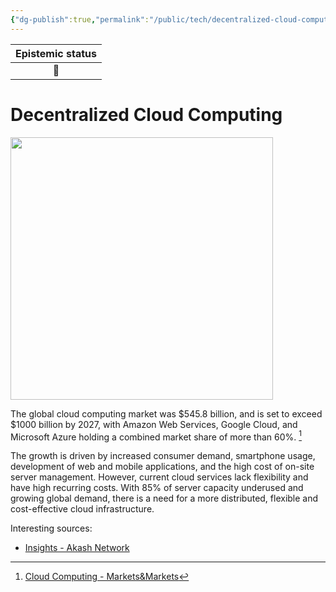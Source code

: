 ```yaml
---
{"dg-publish":true,"permalink":"/public/tech/decentralized-cloud-computing/","tags":["tech","IT","cloud decentralization"]}
---
```



| Epistemic status |
|:----------------:|
|        🌱        |

# Decentralized Cloud Computing


<img src="/assets/images/decloud.png" width="420" height="420"></img>

The global cloud computing market was $545.8 billion, and is set to exceed $1000 billion by 2027, with Amazon Web Services, Google Cloud, and Microsoft Azure holding a combined market share of more than 60%. [^1]  

The growth is driven by increased consumer demand, smartphone usage, development of web and mobile applications, and the high cost of on-site server management. However, current cloud services lack flexibility and have high recurring costs. With 85% of server capacity underused and growing global demand, there is a need for a more distributed, flexible and cost-effective cloud infrastructure. 


Interesting sources:
- [Insights - Akash Network](https://akash.network/tags/insights/)

[^1]: [Cloud Computing - Markets&Markets](https://www.marketsandmarkets.com/Market-Reports/cloud-computing-market-234.html)